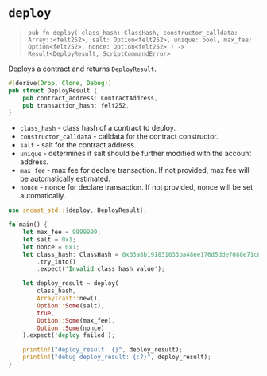 # `deploy`

> `pub fn deploy(
    class_hash: ClassHash,
    constructor_calldata: Array::<felt252>,
    salt: Option<felt252>,
    unique: bool,
    max_fee: Option<felt252>,
    nonce: Option<felt252>
) -> Result<DeployResult, ScriptCommandError>`

Deploys a contract and returns `DeployResult`.

```rust
#[derive(Drop, Clone, Debug)]
pub struct DeployResult {
    pub contract_address: ContractAddress,
    pub transaction_hash: felt252,
}
```

- `class_hash` - class hash of a contract to deploy.
- `constructor_calldata` - calldata for the contract constructor.
- `salt` - salt for the contract address.
- `unique` - determines if salt should be further modified with the account address.
- `max_fee` - max fee for declare transaction. If not provided, max fee will be automatically estimated.
- `nonce` - nonce for declare transaction. If not provided, nonce will be set automatically.

```rust
use sncast_std::{deploy, DeployResult};

fn main() {
    let max_fee = 9999999;
    let salt = 0x1;
    let nonce = 0x1;
    let class_hash: ClassHash = 0x03a8b191831033ba48ee176d5dde7088e71c853002b02a1cfa5a760aa98be046
        .try_into()
        .expect('Invalid class hash value');

    let deploy_result = deploy(
        class_hash,
        ArrayTrait::new(),
        Option::Some(salt),
        true,
        Option::Some(max_fee),
        Option::Some(nonce)
    ).expect('deploy failed');

    println!("deploy_result: {}", deploy_result);
    println!("debug deploy_result: {:?}", deploy_result);
}
```
